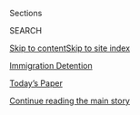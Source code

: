 <div id="app">

<div>

<div class="NYTAppHideMasthead css-zz1s19 e1suatyy0">

<div class="section css-ui9rw0 e1suatyy2">

<div class="css-11hrj97 er09x8g0">

<div class="css-6n7j50">

</div>

<span class="css-1dv1kvn">Sections</span>

<div class="css-10488qs">

<span class="css-1dv1kvn">SEARCH</span>

</div>

[Skip to content](#site-content)[Skip to site index](#site-index)

</div>

<div id="masthead-section-label" class="css-1fnb9ct eaxe0e00">

[Immigration
Detention](https://www.nytimes3xbfgragh.onion/topic/subject/immigration-detention)

</div>

<div class="css-10698na e1huz5gh0">

</div>

</div>

<div id="masthead-bar-one" class="section hasLinks css-15hmgas e1csuq9d3">

<div class="css-uqyvli e1csuq9d0">

</div>

<div class="css-1uqjmks e1csuq9d1">

</div>

<div class="css-9e9ivx">

[](https://myaccount.nytimes3xbfgragh.onion/auth/login?response_type=cookie&client_id=vi)

</div>

<div class="css-1bvtpon e1csuq9d2">

[Today’s Paper](https://www.nytimes3xbfgragh.onion/section/todayspaper)

</div>

</div>

</div>

</div>

<div data-aria-hidden="false">

<div id="site-content" data-role="main">

<div class="css-1ffjgkm">

</div>

<div id="top-wrapper" class="css-15p45cc eaca97t0" type="top">

<div id="top-slug" class="css-19x0jxb eaca97t1" hidden="">

Advertisement

</div>

[Continue reading the main
story](#after-top)

<div class="ad top-wrapper" style="text-align:center;height:100%;display:block;min-height:90px">

<div id="top" class="place-ad" data-position="top" data-size-key="top">

</div>

</div>

<div id="after-top">

</div>

</div>

<div id="collection-Immigration Detention" class="section css-15h4p1b e9abtgs0">

<div class="css-1j21atc e1svk9qx1">

<div class="css-fmiefx e1svk9qx2">

<div class="css-1hk7r2m eu54l5x0">

<div id="sponsor-wrapper" class="css-7a1pgi eaca97t0" type="sponsor" hidden="">

<div id="sponsor-slug" class="css-1l4mleb eaca97t1" hidden="">

Supported by

</div>

[Continue reading the main
story](#after-sponsor)

<div id="sponsor" class="ad sponsor-wrapper" style="text-align:left;height:100%;display:block">

</div>

<div id="after-sponsor">

</div>

</div>

</div>

### <span class="css-5xm8y ezz4tcd1">[Times Topics](/index.html)</span>

</div>

<div class="css-nfcc9b e1svk9qx3">

<div class="css-vl9dhg e1svk9qx5">

<div class="css-1nrhkj6 e1svk9qx6">

# Immigration Detention

<div class="follow-button-placeholder" data-collection-id="">

</div>

</div>

</div>

</div>

</div>

<div class="css-185go5a e1o5byef0">

<div class="css-15cbhtu">

  - [Latest](#stream-panel)
  - <span class="css-6n7j50">Search</span>
    <div class="control">
    <div class="label-container css-1dv1kvn">
    Search
    </div>
    <div class="css-wm4t3d">
    **<span id="clear-search-input" class="css-1dv1kvn">Clear this text
    input</span>
    </div>
    </div>
    <span class="css-1iovbfw"></span>

<div id="stream-panel" class="section css-8msx5b e1jz0cab1">

<div class="css-13mho3u">

1.  
    
    <div class="css-1cp3ece">
    
    <div class="css-1l4spti">
    
    [](/2020/08/16/us/migrant-children-hotels-coronavirus.html)
    
    <div class="css-79elbk">
    
    ![](https://static01.graylady3jvrrxbe.onion/images/2020/08/15/us/00migrant-hotels01/00migrant-hotels01-thumbWide.jpg?quality=75&auto=webp&disable=upscale)
    
    </div>
    
    ## A Private Security Company Is Detaining Migrant Children at Hotels
    
    Under emergency coronavirus orders, the Trump administration is
    using hotels across the country to hold migrant children and
    families before expelling them.
    
    <div class="css-1nqbnmb ea5icrr0">
    
    By <span class="css-1n7hynb">Caitlin
    Dickerson</span>
    
    </div>
    
    </div>
    
    <div class="css-1lc2l26 e1xfvim33">
    
    </div>
    
    </div>

2.  
    
    <div class="css-1cp3ece">
    
    <div class="css-1l4spti">
    
    [](/2020/08/13/us/ICE-bus-protesters-Bend-Oregon.html)
    
    <div class="css-79elbk">
    
    ![](https://static01.graylady3jvrrxbe.onion/images/2020/08/13/us/13ice-bus01alt/13ice-bus01alt-thumbWide.jpg?quality=75&auto=webp&disable=upscale)
    
    </div>
    
    ## Protesters Blocked ICE Buses in Oregon. Federal Agents Responded in Force.
    
    Using crowd-control weapons, agents were able to extract people who
    were detained on one of the buses after hundreds of protesters in
    Bend, Ore., blocked the vehicles from moving.
    
    <div class="css-1nqbnmb ea5icrr0">
    
    By <span class="css-1n7hynb">Mike
    Baker</span>
    
    </div>
    
    </div>
    
    <div class="css-1lc2l26 e1xfvim33">
    
    </div>
    
    </div>

3.  
    
    <div class="css-1cp3ece">
    
    <div class="css-1l4spti">
    
    [](/2020/08/02/arts/television/immigration-nation-review-netflix.html)
    
    <div class="css-79elbk">
    
    ![](https://static01.graylady3jvrrxbe.onion/images/2020/08/02/arts/02immigration-review/02immigration-review-thumbWide.jpg?quality=75&auto=webp&disable=upscale)
    
    </div>
    
    ## ‘Immigration Nation’ Review: The Banality of Deportation
    
    This Netflix documentary looks at the bureaucracy of immigration
    enforcement — an intriguing investigation that probably won’t change
    any minds.
    
    <div class="css-1nqbnmb ea5icrr0">
    
    By <span class="css-1n7hynb">Mike
    Hale</span>
    
    </div>
    
    </div>
    
    <div class="css-1lc2l26 e1xfvim33">
    
    </div>
    
    </div>

4.  
    
    <div class="css-1cp3ece">
    
    <div class="css-1l4spti">
    
    [](/2020/07/24/world/australia/behrouz-boochani-asylum-new-zealand.html)
    
    <div class="css-79elbk">
    
    ![](https://static01.graylady3jvrrxbe.onion/images/2020/07/24/world/24newzealand-refugee1/merlin_114968585_8ac234ec-8384-4a9d-b44e-4b47958a8e82-thumbWide.jpg?quality=75&auto=webp&disable=upscale)
    
    </div>
    
    ## Refugee and Author Long Detained by Australia Gets Asylum in New Zealand
    
    Behrouz Boochani, a Kurdish-Iranian exile, said the news showed the
    vast differences between the two neighboring countries on human
    rights.
    
    <div class="css-1nqbnmb ea5icrr0">
    
    By <span class="css-1n7hynb">Livia
    Albeck-Ripka</span>
    
    </div>
    
    </div>
    
    <div class="css-1lc2l26 e1xfvim33">
    
    </div>
    
    </div>

5.  
    
    <div class="css-1cp3ece">
    
    <div class="css-1l4spti">
    
    [](/2020/07/23/us/trump-immigration-nation-netflix.html)
    
    <div class="css-79elbk">
    
    ![](https://static01.graylady3jvrrxbe.onion/images/2020/07/23/us/23ICE-FILM-father/merlin_174839958_6fe7310c-f78f-4577-8c25-a77fbd0bd6d5-thumbWide.jpg?quality=75&auto=webp&disable=upscale)
    
    </div>
    
    ## A Rare Look Inside Trump’s Immigration Crackdown Draws Legal Threats
    
    A new documentary peers inside the secretive world of immigration
    enforcement. The filmmakers faced demands to delete scenes and delay
    broadcast until after the election.
    
    <div class="css-1nqbnmb ea5icrr0">
    
    By <span class="css-1n7hynb">Caitlin
    Dickerson</span>
    
    </div>
    
    </div>
    
    <div class="css-1lc2l26 e1xfvim33">
    
    </div>
    
    </div>

6.  
    
    <div class="css-1cp3ece">
    
    <div class="css-1l4spti">
    
    [](/es/2020/07/13/espanol/mundo/coronavirus-deportaciones-ice.html)
    
    <div class="css-79elbk">
    
    ![](https://static01.graylady3jvrrxbe.onion/images/2020/07/11/autossell/ICE_COVID_DEPORTEES_v2/ICE_COVID_DEPORTEES_v2-thumbWide.jpg?quality=75&auto=webp&disable=upscale)
    
    </div>
    
    ## ‘Era como una bomba de tiempo’: así contribuyó ICE a propagar el coronavirus
    
    Una investigación de The New York Times y The Marshall Project
    revela cómo el Servicio de Inmigración y Control de Aduanas se
    convirtió en propagador del virus.
    
    <div class="css-1nqbnmb ea5icrr0">
    
    By <span class="css-1n7hynb">Emily Kassie <span>and</span> Barbara
    Marcolini</span>
    
    </div>
    
    <div class="css-185051n">
    
    [Read in
    English](https://www.nytimes3xbfgragh.onion/2020/07/10/us/ice-coronavirus-deportation.html "Read in English")
    
    </div>
    
    </div>
    
    <div class="css-1lc2l26 e1xfvim33">
    
    </div>
    
    </div>

7.  
    
    <div class="css-1cp3ece">
    
    <div class="css-1l4spti">
    
    [](/2020/07/11/us/politics/black-lives-matter-phoenix-daca.html)
    
    <div class="css-79elbk">
    
    ![](https://static01.graylady3jvrrxbe.onion/images/2020/07/12/us/politics/12-DACA-BLM-print1/merlin_173717814_8e69412b-e525-4360-b6f5-a8f5d97f417d-thumbWide.jpg?quality=75&auto=webp&disable=upscale)
    
    </div>
    
    ## After an Arrest at a Black Lives Matter Protest: Deportation Proceedings
    
    A Phoenix activist was supporting one cause, and caught up in the
    unresolved fight of another.
    
    <div class="css-1nqbnmb ea5icrr0">
    
    By <span class="css-1n7hynb">Jennifer
    Medina</span>
    
    </div>
    
    </div>
    
    <div class="css-1lc2l26 e1xfvim33">
    
    </div>
    
    </div>

8.  
    
    <div class="css-1cp3ece">
    
    <div class="css-1l4spti">
    
    [](/2020/07/10/us/ice-coronavirus-deportation.html)
    
    <div class="css-79elbk">
    
    ![](https://static01.graylady3jvrrxbe.onion/images/2020/07/11/autossell/ICE_COVID_DEPORTEES_v2/ICE_COVID_DEPORTEES_v2-thumbWide.jpg?quality=75&auto=webp&disable=upscale)
    
    </div>
    
    ## ‘It Was Like a Time Bomb’: How ICE Helped Spread the Coronavirus
    
    An investigation by The New York Times and The Marshall Project
    reveals how Immigration and Customs Enforcement became a spreader of
    the coronavirus.
    
    <div class="css-1nqbnmb ea5icrr0">
    
    By <span class="css-1n7hynb">Emily Kassie <span>and</span> Barbara
    Marcolini</span>
    
    </div>
    
    <div class="css-185051n">
    
    [Leer en
    español](https://www.nytimes3xbfgragh.onion/es/2020/07/13/espanol/mundo/coronavirus-deportaciones-ice.html "Read in Spanish")
    
    </div>
    
    </div>
    
    <div class="css-1lc2l26 e1xfvim33">
    
    </div>
    
    </div>

9.  
    
    <div class="css-1cp3ece">
    
    <div class="css-1l4spti">
    
    [](/video/us/100000007122997/ice-deportations-coronavirus-video.html)
    
    <div class="css-79elbk">
    
    ![](https://static01.graylady3jvrrxbe.onion/images/2020/07/11/autossell/ICE_COVID_DEPORTEES_v2/ICE_COVID_DEPORTEES_v2-thumbWide.jpg?quality=75&auto=webp&disable=upscale)
    
    </div>
    
    ### <span class="css-5xm8y ezz4tcd1">Times</span><span class="css-1a54gqt">Video</span>
    
    ## How ICE Helped Spread the Coronavirus
    
    The New York Times, in collaboration with The Marshall Project,
    investigated how Immigration and Customs Enforcement became a
    domestic and global spreader of the virus.
    
    <div class="css-1nqbnmb ea5icrr0">
    
    By <span class="css-1n7hynb">Barbara Marcolini, Emily Kassie,
    Dmitriy Khavin <span>and</span> Drew
    Jordan</span>
    
    </div>
    
    </div>
    
    <div class="css-1lc2l26 e1xfvim33">
    
    </div>
    
    </div>

10. 
    
    <div class="css-1cp3ece">
    
    <div class="css-1l4spti">
    
    [](/2020/07/03/arts/design/july-4-skytyping-skywriting-immigration.html)
    
    <div class="css-79elbk">
    
    ![](https://static01.graylady3jvrrxbe.onion/images/2020/07/04/arts/03skytype-03/03skytype-03-thumbWide.jpg?quality=75&auto=webp&disable=upscale)
    
    </div>
    
    ## Protesting U.S. Immigration Policies, Artists Aim for the Sky
    
    This Independence Day, 70 artists are having messages of solidarity
    and defiance typed in the sky to highlight the plight of immigrants
    held in detention centers.
    
    <div class="css-1nqbnmb ea5icrr0">
    
    By <span class="css-1n7hynb">Zachary Small</span>
    
    </div>
    
    </div>
    
    <div class="css-1lc2l26 e1xfvim33">
    
    </div>
    
    </div>

<div class="css-13mho3u">

<div class="css-1t62hi8">

<div class="css-1stvaey">

Show
More

<div>

<div style="border:0;clip:rect(0 0 0 0);height:1px;margin:-1px;overflow:hidden;white-space:nowrap;padding:0;width:1px;position:absolute" data-role="log" data-aria-live="assertive">

</div>

<div style="border:0;clip:rect(0 0 0 0);height:1px;margin:-1px;overflow:hidden;white-space:nowrap;padding:0;width:1px;position:absolute" data-role="log" data-aria-live="assertive">

</div>

<div style="border:0;clip:rect(0 0 0 0);height:1px;margin:-1px;overflow:hidden;white-space:nowrap;padding:0;width:1px;position:absolute" data-role="log" data-aria-live="polite">

</div>

<div style="border:0;clip:rect(0 0 0 0);height:1px;margin:-1px;overflow:hidden;white-space:nowrap;padding:0;width:1px;position:absolute" data-role="log" data-aria-live="polite">

</div>

</div>

</div>

</div>

</div>

</div>

<div class="css-g6hk37 supplemental">

<div id="mid1-wrapper" class="css-10wkyv7 eaca97t0" type="lede">

<div id="mid1-slug" class="css-1tag3rd eaca97t1">

Advertisement

</div>

[Continue reading the main
story](#after-mid1)

<div id="mid1" class="ad mid1-wrapper" style="text-align:center;height:100%;display:block;min-height:250px">

</div>

<div id="after-mid1">

</div>

</div>

<div id="mktg-wrapper" class="css-oxle51 eaca97t0" type="mktg">

<div id="mktg-slug" class="css-1tag3rd eaca97t1">

Advertisement

</div>

[Continue reading the main
story](#after-mktg)

<div id="mktg" class="ad mktg-wrapper" style="text-align:center;height:100%;display:block">

</div>

<div id="after-mktg">

</div>

</div>

</div>

</div>

</div>

</div>

</div>

</div>

## Site Index

<div>

</div>

## Site Information Navigation

  - [© <span>2020</span> <span>The New York Times
    Company</span>](https://help.nytimes3xbfgragh.onion/hc/en-us/articles/115014792127-Copyright-notice)

<!-- end list -->

  - [NYTCo](https://www.nytco.com/)
  - [Contact
    Us](https://help.nytimes3xbfgragh.onion/hc/en-us/articles/115015385887-Contact-Us)
  - [Work with us](https://www.nytco.com/careers/)
  - [Advertise](https://nytmediakit.com/)
  - [T Brand Studio](http://www.tbrandstudio.com/)
  - [Your Ad
    Choices](https://www.nytimes3xbfgragh.onion/privacy/cookie-policy#how-do-i-manage-trackers)
  - [Privacy](https://www.nytimes3xbfgragh.onion/privacy)
  - [Terms of
    Service](https://help.nytimes3xbfgragh.onion/hc/en-us/articles/115014893428-Terms-of-service)
  - [Terms of
    Sale](https://help.nytimes3xbfgragh.onion/hc/en-us/articles/115014893968-Terms-of-sale)
  - [Site
    Map](https://spiderbites.nytimes3xbfgragh.onion)
  - [Help](https://help.nytimes3xbfgragh.onion/hc/en-us)
  - [Subscriptions](https://www.nytimes3xbfgragh.onion/subscription?campaignId=37WXW)

</div>

</div>
